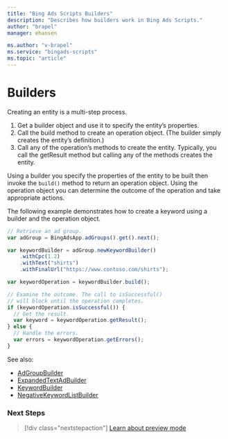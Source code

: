 ```yaml
---
title: "Bing Ads Scripts Builders"
description: "Describes how builders work in Bing Ads Scripts."
author: "brapel"
manager: ehansen

ms.author: "v-brapel"
ms.service: "bingads-scripts"
ms.topic: "article"
---
```


# Builders

Creating an entity is a multi-step process. 

1. Get a builder object and use it to specify the entity’s properties. 
2. Call the build method to create an operation object. (The builder simply creates the entity’s definition.) 
3. Call any of the operation’s methods to create the entity. Typically, you call the getResult method but calling any of the methods creates the entity.

Using a builder you specify the properties of the entity to be built then invoke the `build()` method to return an operation object.  Using the operation object you can determine the outcome of the operation and take appropriate actions. 

The following example demonstrates how to create a keyword using a builder and the operation object.

```javascript
// Retrieve an ad group.
var adGroup = BingAdsApp.adGroups().get().next();

var keywordBuilder = adGroup.newKeywordBuilder()
    .withCpc(1.2)
    .withText("shirts")
    .withFinalUrl("https://www.contoso.com/shirts");

var keywordOperation = keywordBuilder.build();

// Examine the outcome. The call to isSuccessful()
// will block until the operation completes.
if (keywordOperation.isSuccessful()) {
  // Get the result.
  var keyword = keywordOperation.getResult();
} else {
  // Handle the errors.
  var errors = keywordOperation.getErrors();
}
```
See also:
- [AdGroupBuilder](../reference/AdGroupBuilder)
- [ExpandedTextAdBuilder](../reference/ExpandedTextAdBuilder)
- [KeywordBuilder](../reference/KeywordBuilder)
- [NegativeKeywordListBuilder](../reference/NegativeKeywordListBuilder)

### Next Steps

> [!div class="nextstepaction"]
> [Learn about preview mode](./preview-mode.md)